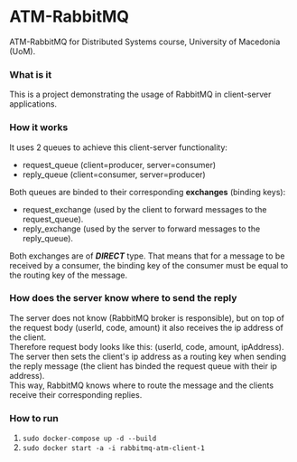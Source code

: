 # ATM-RabbitMQ
ATM-RabbitMQ for Distributed Systems course, University of Macedonia (UoM).

### What is it
This is a project demonstrating the usage of RabbitMQ in client-server applications.

### How it works
It uses 2 queues to achieve this client-server functionality:
- request_queue (client=producer, server=consumer)
- reply_queue (client=consumer, server=producer)

Both queues are binded to their corresponding **exchanges** (binding keys):
- request_exchange (used by the client to forward messages to the request_queue).
- reply_exchange (used by the server to forward messages to the reply_queue).

Both exchanges are of <b><i>DIRECT</i></b> type. That means that for a message to be received by a consumer,
the binding key of the consumer must be equal to the routing key of the message.

### How does the server know where to send the reply
The server does not know (RabbitMQ broker is responsible), but on top of the request body (userId, code, amount) it also receives the ip address of the client.
<br>
Therefore request body looks like this: (userId, code, amount, ipAddress).
<br>
The server then sets the client's ip address as a routing key when sending the reply message (the client has binded the request queue with their ip address).
<br>
This way, RabbitMQ knows where to route the message and the clients receive their corresponding replies.

### How to run
1. ```sudo docker-compose up -d --build```
2. ```sudo docker start -a -i rabbitmq-atm-client-1```
